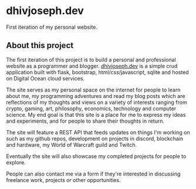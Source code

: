 # dhivjoseph.dev
First iteration of my personal website.

## About this project

The first iteration of this project is to build a personal and professional website as a programmer and blogger. [dhivjoseph.dev](http://dhivjoseph.dev) is a simple crud application built with flask, bootstrap, html/css/javascript, sqlite and hosted on Digital Ocean cloud services.

The site serves as my personal space on the internet for people to learn about me, my programming adventures and read my blog posts which are reflections of my thoughts and views on a variety of interests ranging from crypto, gaming, art, philosophy, economics, technology and computer science. My end goal is that this site is a place for me to express my ideas and experiments, and for people to share their thoughts in return.

The site will feature a REST API that feeds updates on things I'm working on such as my github repos, development on projects in discord, blockchain and hardware, my World of Warcraft guild and Twitch.

Eventually the site will also showcase my completed projects for people to explore.

People can also contact me via a form if they're interested in discussing freelance work, projects or other opportunities.

